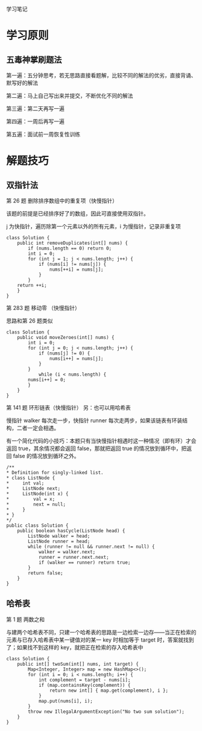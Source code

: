 学习笔记

# 学习原则 #

## 五毒神掌刷题法 ##

第一遍：五分钟思考，若无思路直接看题解，比较不同的解法的优劣，直接背诵、默写好的解法

第二遍：马上自己写出来并提交，不断优化不同的解法

第三遍：第二天再写一遍

第四遍：一周后再写一遍

第五遍：面试前一周恢复性训练

# 解题技巧 #

## 双指针法 ##

第 26 题 删除排序数组中的重复项（快慢指针）

该题的前提是已经排序好了的数组，因此可直接使用双指针。

j 为快指针，遍历除第一个元素以外的所有元素，i 为慢指针，记录非重复项

    class Solution {
    	public int removeDuplicates(int[] nums) {
        	if (nums.length == 0) return 0;
        	int i = 0;
        	for (int j = 1; j < nums.length; j++) {
            	if (nums[i] != nums[j]) {
                	nums[++i] = nums[j];
            	}
        	}
        return ++i;
    	}
	}

第 283 题 移动零 （快慢指针）

思路和第 26 题类似

    class Solution {
    	public void moveZeroes(int[] nums) {
        	int i = 0;
        	for (int j = 0; j < nums.length; j++) {
            	if (nums[j] != 0) {
                	nums[i++] = nums[j];
            	}
        	}
        		while (i < nums.length) {
            nums[i++] = 0;
        	}
    	}
	}

第 141 题 环形链表（快慢指针）  另：也可以用哈希表

慢指针 walker 每次走一步，快指针 runner 每次走两步，如果该链表有环装结构，二者一定会相遇。

有一个简化代码的小技巧：本题只有当快慢指针相遇时这一种情况（即有环）才会返回 true，其余情况都会返回 false，那就把返回 true 的情况放到循环中，把返回 false 的情况放到循环之外。 

    /**
 	* Definition for singly-linked list.
 	* class ListNode {
 	*     int val;
 	*     ListNode next;
 	*     ListNode(int x) {
 	*         val = x;
 	*         next = null;
 	*     }
 	* }
 	*/
	public class Solution {
    	public boolean hasCycle(ListNode head) {
        	ListNode walker = head;
        	ListNode runner = head;
        	while (runner != null && runner.next != null) {
            	walker = walker.next;
            	runner = runner.next.next;
            	if (walker == runner) return true;
        	}
        	return false;
    	}
	}


## 哈希表 ##

第 1 题 两数之和

与建两个哈希表不同，只建一个哈希表的思路是一边检索一边存——当正在检索的元素与已存入哈希表中某一键值对的某一 key 时相加等于 target 时，答案就找到了；如果找不到这样的 key，就把正在检索的存入哈希表中

    class Solution {
    	public int[] twoSum(int[] nums, int target) {
        	Map<Integer, Integer> map = new HashMap<>();
        	for (int i = 0; i < nums.length; i++) {
            	int complement = target - nums[i];
            	if (map.containsKey(complement)) {
                	return new int[] { map.get(complement), i };
            	}
            	map.put(nums[i], i);
        	}
        	throw new IllegalArgumentException("No two sum solution");
    	}
	}

 



    




